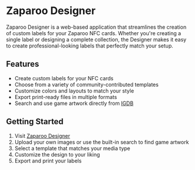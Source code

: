 # Zaparoo Designer

Zaparoo Designer is a web-based application that streamlines the creation of custom labels for your Zaparoo NFC cards. Whether you're creating a single label or designing a complete collection, the Designer makes it easy to create professional-looking labels that perfectly match your setup.

## Features

- Create custom labels for your NFC cards
- Choose from a variety of community-contributed templates
- Customize colors and layouts to match your style
- Export print-ready files in multiple formats
- Search and use game artwork directly from [IGDB](https://igdb.com)

## Getting Started

1. Visit [Zaparoo Designer](https://design.zaparoo.org/)
2. Upload your own images or use the built-in search to find game artwork
3. Select a template that matches your media type
4. Customize the design to your liking
5. Export and print your labels
